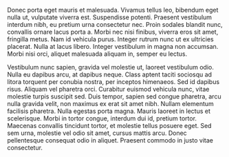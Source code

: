 Donec porta eget mauris et malesuada. Vivamus tellus leo, bibendum eget nulla ut, vulputate viverra est. Suspendisse potenti. Praesent vestibulum interdum nibh, eu pretium urna consectetur nec. Proin sodales blandit nunc, convallis ornare lacus porta a. Morbi nec nisi finibus, viverra eros sit amet, fringilla metus. Nam id vehicula purus. Integer rutrum nunc ut ex ultricies placerat. Nulla at lacus libero. Integer vestibulum in magna non accumsan. Morbi nisi orci, aliquet malesuada aliquam in, semper eu lectus.

Vestibulum nunc sapien, gravida vel molestie ut, laoreet vestibulum odio. Nulla eu dapibus arcu, at dapibus neque. Class aptent taciti sociosqu ad litora torquent per conubia nostra, per inceptos himenaeos. Sed id dapibus risus. Aliquam vel pharetra orci. Curabitur euismod vehicula nunc, vitae molestie turpis suscipit sed. Duis tempor, sapien sed congue pharetra, arcu nulla gravida velit, non maximus ex erat sit amet nibh. Nullam elementum facilisis pharetra. Nulla egestas porta magna. Mauris laoreet in lectus et scelerisque. Morbi in tortor congue, interdum dui id, pretium tortor. Maecenas convallis tincidunt tortor, et molestie tellus posuere eget. Sed sem urna, molestie vel odio sit amet, cursus mattis arcu. Donec pellentesque consequat odio in aliquet. Praesent commodo in justo vitae consectetur.
